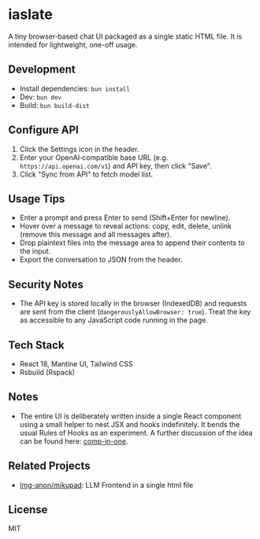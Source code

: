 # iaslate

A tiny browser‑based chat UI packaged as a single static HTML file. It is intended for lightweight, one-off usage.

## Development

- Install dependencies: `bun install`
- Dev: `bun dev`
- Build: `bun build-dist`

## Configure API

1. Click the Settings icon in the header.
2. Enter your OpenAI‑compatible base URL (e.g. `https://api.openai.com/v1`) and API key, then click "Save".
3. Click "Sync from API" to fetch model list.

## Usage Tips

- Enter a prompt and press Enter to send (Shift+Enter for newline).
- Hover over a message to reveal actions: copy, edit, delete, unlink (remove this message and all messages after).
- Drop plaintext files into the message area to append their contents to the input.
- Export the conversation to JSON from the header.

## Security Notes

- The API key is stored locally in the browser (IndexedDB) and requests are sent from the client (`dangerouslyAllowBrowser: true`). Treat the key as accessible to any JavaScript code running in the page.

## Tech Stack

- React 18, Mantine UI, Tailwind CSS
- Rsbuild (Rspack)

## Notes

- The entire UI is deliberately written inside a single React component using a small helper to nest JSX and hooks indefinitely. It bends the usual Rules of Hooks as an experiment. A further discussion of the idea can be found here: [comp-in-one](https://github.com/CoolSpring8/comp-in-one).

## Related Projects

- [lmg-anon/mikupad](https://github.com/lmg-anon/mikupad): LLM Frontend in a single html file

## License

MIT
